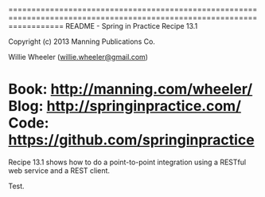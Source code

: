 ========================================================================================================================
README - Spring in Practice Recipe 13.1

Copyright (c) 2013 Manning Publications Co.

Willie Wheeler (willie.wheeler@gmail.com)

Book: http://manning.com/wheeler/
Blog: http://springinpractice.com/
Code: https://github.com/springinpractice
========================================================================================================================

Recipe 13.1 shows how to do a point-to-point integration using a RESTful web service and a REST client.

Test.
